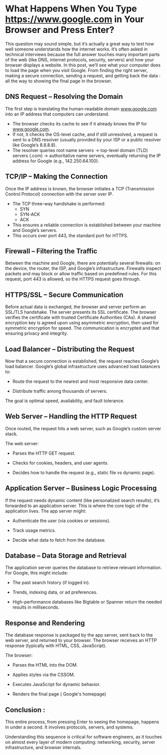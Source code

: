 # What Happens When You Type https://www.google.com in Your Browser and Press Enter?

This question may sound simple, but it’s actually a great way to test how well someone understands how the internet works. It’s often asked in technical interviews because the full answer touches many important parts of the web (like DNS, internet protocols, security, servers) and how your browser displays a website.
In this post, we’ll see what your computer does to load the page when you visit Google. From finding the right server, making a secure connection, sending a request, and getting back the data : all the way to showing the final page in the browser.

## DNS Request – Resolving the Domain

The first step is translating the human-readable domain www.google.com into an IP address that computers can understand.
- The browser checks its cache to see if it already knows the IP for www.google.com.
- If not, it checks the OS-level cache, and if still unresolved, a request is sent to a DNS resolver (usually provided by your ISP or a public resolver like Google’s 8.8.8.8).
- The resolver queries root name servers → top-level domain (TLD) servers (.com) → authoritative name servers, eventually returning the IP address for Google (e.g., 142.250.64.100).

## TCP/IP – Making the Connection
Once the IP address is known, the browser initiates a TCP (Transmission Control Protocol) connection with the server over IP.
- The TCP three-way handshake is performed:
  - SYN
  - SYN-ACK
  - ACK
- This ensures a reliable connection is established between your machine and Google’s servers.
- This occurs over port 443, the standard port for HTTPS.

## Firewall – Filtering the Traffic
Between the machine and Google, there are potentially several firewalls: on the device, the router, the ISP, and Google’s infrastructure.
Firewalls inspect packets and may block or allow traffic based on predefined rules.
For this request, port 443 is allowed, so the HTTPS request goes through.

## HTTPS/SSL – Secure Communication
Before actual data is exchanged, the browser and server perform an SSL/TLS handshake.
The server presents its SSL certificate.
The browser verifies the certificate with trusted Certificate Authorities (CAs).
A shared encryption key is agreed upon using asymmetric encryption, then used for symmetric encryption for speed.
The communication is encrypted and that ensuring privacy and integrity.

## Load Balancer – Distributing the Request
Now that a secure connection is established, the request reaches Google’s load balancer.
Google’s global infrastructure uses advanced load balancers to:

- Route the request to the nearest and most responsive data center.

- Distribute traffic among thousands of servers.

The goal is optimal speed, availability, and fault tolerance.

## Web Server – Handling the HTTP Request
Once routed, the request hits a web server, such as Google’s custom server stack.

The web server:

- Parses the HTTP GET request.

- Checks for cookies, headers, and user agents.

- Decides how to handle the request (e.g., static file vs dynamic page).

## Application Server – Business Logic Processing
If the request needs dynamic content (like personalized search results), it’s forwarded to an application server.
This is where the core logic of the application lives.
The app server might:

- Authenticate the user (via cookies or sessions).

- Track usage metrics.

- Decide what data to fetch from the database.

## Database – Data Storage and Retrieval
The application server queries the database to retrieve relevant information.
For Google, this might include:

- The past search history (if logged in).

- Trends, indexing data, or ad preferences.

- High-performance databases like Bigtable or Spanner return the needed results in milliseconds.

## Response and Rendering
The database response is packaged by the app server, sent back to the web server, and returned to your browser.
The browser receives an HTTP response (typically with HTML, CSS, JavaScript).

The browser:

- Parses the HTML into the DOM.

- Applies styles via the CSSOM.

- Executes JavaScript for dynamic behavior.

- Renders the final page ( Google's homepage)

## Conclusion :

This entire process, from pressing Enter to seeing the homepage, happens in under a second. It involves protocols, servers, and systems.

Understanding this sequence is critical for software engineers, as it touches on almost every layer of modern computing: networking, security, server infrastructure, and browser internals.

